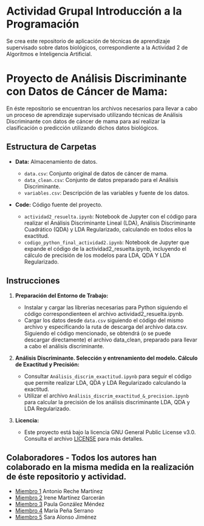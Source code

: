 # Actividad Grupal Introducción a la Programación
Se crea este repositorio de aplicación de técnicas de aprendizaje supervisado sobre datos biológicos, correspondiente a la Actividad 2 de Algoritmos e Inteligencia Artificial.

# Proyecto de Análisis Discriminante con Datos de Cáncer de Mama:

En éste repositorio se encuentran los archivos necesarios para llevar a cabo un proceso de aprendizaje supervisado utilizando técnicas de Análisis Discriminante con datos de cáncer de mama para así realizar la clasificación o predicción utilizando dichos datos biológicos.

## Estructura de Carpetas

- **Data:** Almacenamiento de datos.
  - `data.csv`: Conjunto original de datos de cáncer de mama.
  - `data_clean.csv`: Conjunto de datos preparado para el Análisis Discriminante.
  - `variables.csv`: Descripción de las variables y fuente de los datos.

- **Code:** Código fuente del proyecto.
  - `actividad2_resuelta.ipynb`: Notebook de Jupyter con el código para realizar el Análisis Discriminante Lineal (LDA), Análisis Discriminante Cuadrático (QDA) y LDA Regularizado, calculando en todos ellos la exactitud.
  - `codigo_python_final_actividad2.ipynb`: Notebook de Jupyter que expande el código de la actividad2_resuelta.ipynb, incluyendo el cálculo de precisión de los modelos para LDA, QDA Y LDA Regularizado.

## Instrucciones

1. **Preparación del Entorno de Trabajo:**
   - Instalar y cargar las librerías necesarias para Python siguiendo el código correspondienteen el archivo actividad2_resuelta.ipynb.
   - Cargar los datos desde `data.csv` siguiendo el código del mismo archivo y especificando la ruta de descarga del archivo data.csv. Siguiendo el código mencionado, se obtendrá (o se puede descargar directamente) el 
     archivo data_clean, preparado para llevar a cabo el análisis discriminante.

2. **Análisis Discriminante. Selección y entrenamiento del modelo. Cálculo de Exactitud y Precisión:**
   - Consultar `Análisis_discrim_exactitud.ipynb` para seguir el código que permite realizar LDA, QDA y LDA Regularizado calculando la exactitud.
   - Utilizar el archivo `Análisis_discrim_exactitud_&_precision.ipynb` para calcular la precisión de los análisis discriminante LDA, QDA y LDA Regularizado.

3. **Licencia:**
   - Este proyecto está bajo la licencia GNU General Public License v3.0. Consulta el archivo [LICENSE](LICENSE) para más detalles.

## Colaboradores - Todos los autores han colaborado en la misma medida en la realización de éste repositorio y actividad.

- [Miembro 1](https://github.com/ARECHEM) Antonio Reche Martínez
- [Miembro 2](https://github.com/IreneGarceran) Irene Martínez Garcerán 
- [Miembro 3](https://github.com/paulagonmen) Paula González Méndez  
- [Miembro 4](https://github.com/mariapena985) María Peña Serrano  
- [Miembro 5](https://github.com/miembro5) Sara Alonso Jiménez 
